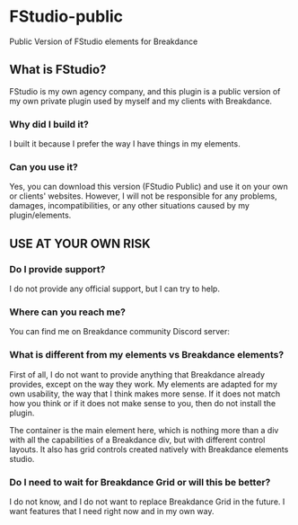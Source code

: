 # FStudio-public

Public Version of FStudio elements for Breakdance

## What is FStudio?

FStudio is my own agency company, and this plugin is a public version of my own private plugin used by myself and my clients with Breakdance.

### Why did I build it?

I built it because I prefer the way I have things in my elements.

### Can you use it?

Yes, you can download this version (FStudio Public) and use it on your own or clients' websites. However, I will not be responsible for any problems, damages, incompatibilities, or any other situations caused by my plugin/elements.

## USE AT YOUR OWN RISK

### Do I provide support?

I do not provide any official support, but I can try to help.

### Where can you reach me?

You can find me on Breakdance community Discord server:

### What is different from my elements vs Breakdance elements?

First of all, I do not want to provide anything that Breakdance already provides, except on the way they work. My elements are adapted for my own usability, the way that I think makes more sense. If it does not match how you think or if it does not make sense to you, then do not install the plugin.

The container is the main element here, which is nothing more than a div with all the capabilities of a Breakdance div, but with different control layouts. It also has grid controls created natively with Breakdance elements studio.

### Do I need to wait for Breakdance Grid or will this be better?

I do not know, and I do not want to replace Breakdance Grid in the future. I want features that I need right now and in my own way.
